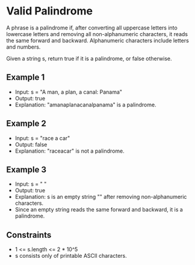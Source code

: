 # Valid Palindrome

A phrase is a palindrome if, after converting all uppercase letters into lowercase letters and removing all non-alphanumeric characters, it reads the same forward and backward. Alphanumeric characters include letters and numbers.

Given a string s, return true if it is a palindrome, or false otherwise.

## Example 1

- Input: s = "A man, a plan, a canal: Panama"
- Output: true
- Explanation: "amanaplanacanalpanama" is a palindrome.

## Example 2

- Input: s = "race a car"
- Output: false
- Explanation: "raceacar" is not a palindrome.

## Example 3

- Input: s = " "
- Output: true
- Explanation: s is an empty string "" after removing non-alphanumeric characters.
- Since an empty string reads the same forward and backward, it is a palindrome.

## Constraints

- 1 <= s.length <= 2 \* 10^5
- s consists only of printable ASCII characters.
